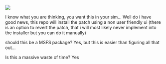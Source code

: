 ![](https://media.discordapp.net/attachments/819454123619123221/1218506925826900131/image.png?ex=6607ea01&is=65f57501&hm=20b9cd0234b34933070d590f710ad93b5109baaeecd65d3d9a5e8e637b57f672&=&format=webp&quality=lossless&width=1167&height=676)

I know what you are thinking, you want this in your sim... Well do i have good news, this repo will install the patch using a non user friendly ui (there is an option to revert the patch, that i will most likely never implement into the installer but you can do it manually)

should this be a MSFS package? Yes, but this is easier than figuring all that out...

Is this a massive waste of time? Yes
